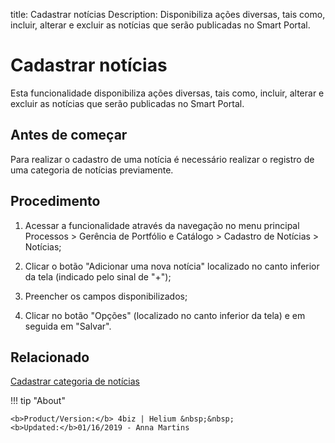 title: Cadastrar notícias
Description: Disponibiliza ações diversas, tais como, incluir, alterar e excluir as notícias que serão publicadas no Smart Portal.
# Cadastrar notícias

Esta funcionalidade disponibiliza ações diversas, tais como, incluir, alterar e
excluir as notícias que serão publicadas no Smart Portal.

Antes de começar
--------------------

Para realizar o cadastro de uma notícia é necessário realizar o registro de uma
categoria de notícias previamente.

Procedimento
----------------

1.  Acessar a funcionalidade através da navegação no menu principal Processos \>
    Gerência de Portfólio e Catálogo \> Cadastro de Notícias \> Notícias;

2.  Clicar o botão "Adicionar uma nova notícia" localizado no canto inferior da tela (indicado pelo sinal de "+");

3.  Preencher os campos disponibilizados;

4.  Clicar no botão "Opções" (localizado no canto inferior da tela) e em seguida em "Salvar".


Relacionado
-------

[Cadastrar categoria de notícias](/pt-br/4biz-helium/processes/portfolio-and-catalog/configuration/register-news-category.html)


<!-- <i class='fa fa-youtube-play  fa-2x' style='color:#97ce17;vertical-align: middle;'> </i> [Video Library](https://www.youtube.com/playlist?list=PLB5qK2uzf2RPUBXWp7r7A0YUQY07qkSrO)'
-->
!!! tip "About"

    <b>Product/Version:</b> 4biz | Helium &nbsp;&nbsp;
    <b>Updated:</b>01/16/2019 - Anna Martins
